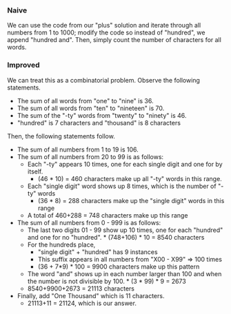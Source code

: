 ### Naive
We can use the code from our "plus" solution and iterate through all numbers from 1 to 1000; modify the code so instead of "hundred", we append "hundred and".  Then, simply count the number of characters for all words.
    
### Improved
We can treat this as a combinatorial problem. Observe the following statements.
    
* The sum of all words from "one" to "nine" is 36.
* The sum of all words from "ten" to "nineteen" is 70.
* The sum of the "-ty" words from "twenty" to "ninety" is 46.
* "hundred" is 7 characters and "thousand" is 8 characters

Then, the following statements follow.
* The sum of all numbers from 1 to 19 is 106.
* The sum of all numbers from 20 to 99 is as follows:
    * Each "-ty" appears 10 times, one for each single digit and one for by itself.
        * (46 * 10) = 460 characters make up all "-ty" words in this range.
    * Each "single digit" word shows up 8 times, which is the number of "-ty" words
        * (36 * 8) = 288 characters make up the "single digit" words in this range
    * A total of 460+288 = 748 characters make up this range
* The sum of all numbers from 0 - 999 is as follows:
    * The last two digits 01 - 99 show up 10 times, one for each "hundred" and one for no "hundred".
           * (748+106) * 10 = 8540 characters
    * For the hundreds place,
        * "single digit" + "hundred" has 9 instances
        * This suffix appears in all numbers from "X00 - X99" => 100 times
        * (36 + 7*9) * 100 = 9900 characters make up this pattern
    * The word "and" shows up in each number larger than 100 and when the number is not divisible by 100.
            * (3 * 99) * 9 = 2673
    * 8540+9900+2673 = 21113 characters
* Finally, add "One Thousand" which is 11 characters.
    * 21113+11 = 21124, which is our answer.
      
